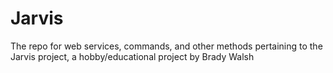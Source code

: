 # Jarvis
The repo for web services, commands, and other methods pertaining to the Jarvis project, a hobby/educational project by Brady Walsh

